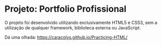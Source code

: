 # Projeto: Portfolio Profissional

O projeto foi desenvolvido utilizando exclusivamente HTML5 e CSS3, sem a utilização de qualquer framework, biblioteca externa ou JavaScript.

Dá uma olhada: https://caracolys.github.io/Practicing-HTML/
